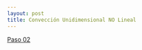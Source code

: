 ```yaml
---
layout: post
title: Convección Unidimensional NO Lineal
---
```


[Paso 02 ](http://nbviewer.ipython.org/github/ja0335/Course_12_steps_to_Navier_Stokes/blob/master/Step%202.1D%20Non%20Linear%20Convection.ipynb)
